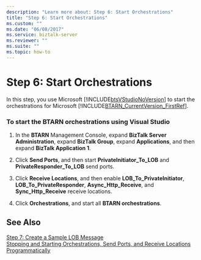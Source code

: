 ```yaml
---
description: "Learn more about: Step 6: Start Orchestrations"
title: "Step 6: Start Orchestrations"
ms.custom: ""
ms.date: "06/08/2017"
ms.service: biztalk-server
ms.reviewer: ""
ms.suite: ""
ms.topic: how-to
---
```

# Step 6: Start Orchestrations
In this step, you use Microsoft [!INCLUDE[btsVStudioNoVersion](../../includes/btsvstudionoversion-md.md)] to start the orchestrations for Microsoft [!INCLUDE[BTARN_CurrentVersion_FirstRef](../../includes/btarn-currentversion-firstref-md.md)].  
  
### To start the BTARN orchestrations using Visual Studio  
  
1.  In the **BTARN** Management Console, expand **BizTalk Server Administration**, expand **BizTalk Group**, expand **Applications**, and then expand **BizTalk Application 1**.  
  
2.  Click **Send Ports**, and then start **PrivateInitiator_To_LOB** and **PrivateResponder_To_LOB** send ports.  
  
3.  Click **Receive Locations**, and then enable **LOB_To_PrivateInitiator**, **LOB_To_PrivateResponder**, **Async_Http_Receive**, and **Sync_Http_Receive** receive locations.  
  
4.  Click **Orchestrations**, and start all **BTARN orchestrations**.  
  
## See Also  
 [Step 7: Create a Sample LOB Message](../../adapters-and-accelerators/accelerator-rosettanet/step-7-create-a-sample-lob-message.md)   
 [Stopping and Starting Orchestrations, Send Ports, and Receive Locations Programmatically](../../adapters-and-accelerators/accelerator-rosettanet/code-to-stop-and-start-orchestrations-send-ports-and-receive-locations.md)
